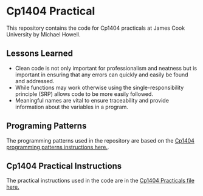 # Cp1404 Practical

This repository contains the code for Cp1404 practicals at James Cook University by Michael Howell.

## Lessons Learned

- Clean code is not only important for professionalism and neatness but is important in ensuring that any errors can quickly and
  easily be found and addressed.
- While functions may work otherwise using the single-responsibility principle (SRP) allows code to be more easily followed.
- Meaningful names are vital to ensure traceability and provide information about the variables in a program.

## Programing Patterns

The programming patterns used in the repository are based on the [Cp1404 programming patterns instructions here.](https://github.com/CP1404/Starter/wiki/Programming-Patterns).

## Cp1404 Practical Instructions

The practical instructions used in the code are in the [Cp1404 Practicals file here.](https://github.com/CP1404/Practicals)
